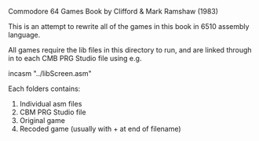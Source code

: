 Commodore 64 Games Book by Clifford & Mark Ramshaw (1983)

This is an attempt to rewrite all of the games in this book in 6510 assembly language.

All games require the lib files in this directory to run, and are linked through in to each CMB PRG Studio file using e.g.

incasm "../libScreen.asm"

Each folders contains:

1. Individual asm files
2. CBM PRG Studio file
3. Original game
4. Recoded game (usually with + at end of filename)
